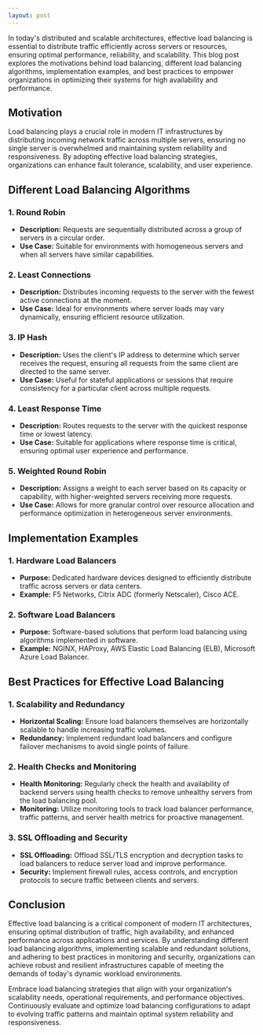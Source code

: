 ```yaml
---
layout: post
---
```


In today's distributed and scalable architectures, effective load balancing is essential to distribute traffic efficiently across servers or resources, ensuring optimal performance, reliability, and scalability. This blog post explores the motivations behind load balancing, different load balancing algorithms, implementation examples, and best practices to empower organizations in optimizing their systems for high availability and performance.

## Motivation

Load balancing plays a crucial role in modern IT infrastructures by distributing incoming network traffic across multiple servers, ensuring no single server is overwhelmed and maintaining system reliability and responsiveness. By adopting effective load balancing strategies, organizations can enhance fault tolerance, scalability, and user experience.

## Different Load Balancing Algorithms

### 1. Round Robin

- **Description:** Requests are sequentially distributed across a group of servers in a circular order.
- **Use Case:** Suitable for environments with homogeneous servers and when all servers have similar capabilities.

### 2. Least Connections

- **Description:** Distributes incoming requests to the server with the fewest active connections at the moment.
- **Use Case:** Ideal for environments where server loads may vary dynamically, ensuring efficient resource utilization.

### 3. IP Hash

- **Description:** Uses the client's IP address to determine which server receives the request, ensuring all requests from the same client are directed to the same server.
- **Use Case:** Useful for stateful applications or sessions that require consistency for a particular client across multiple requests.

### 4. Least Response Time

- **Description:** Routes requests to the server with the quickest response time or lowest latency.
- **Use Case:** Suitable for applications where response time is critical, ensuring optimal user experience and performance.

### 5. Weighted Round Robin

- **Description:** Assigns a weight to each server based on its capacity or capability, with higher-weighted servers receiving more requests.
- **Use Case:** Allows for more granular control over resource allocation and performance optimization in heterogeneous server environments.

## Implementation Examples

### 1. Hardware Load Balancers

- **Purpose:** Dedicated hardware devices designed to efficiently distribute traffic across servers or data centers.
- **Example:** F5 Networks, Citrix ADC (formerly Netscaler), Cisco ACE.

### 2. Software Load Balancers

- **Purpose:** Software-based solutions that perform load balancing using algorithms implemented in software.
- **Example:** NGINX, HAProxy, AWS Elastic Load Balancing (ELB), Microsoft Azure Load Balancer.

## Best Practices for Effective Load Balancing

### 1. Scalability and Redundancy

- **Horizontal Scaling:** Ensure load balancers themselves are horizontally scalable to handle increasing traffic volumes.
- **Redundancy:** Implement redundant load balancers and configure failover mechanisms to avoid single points of failure.

### 2. Health Checks and Monitoring

- **Health Monitoring:** Regularly check the health and availability of backend servers using health checks to remove unhealthy servers from the load balancing pool.
- **Monitoring:** Utilize monitoring tools to track load balancer performance, traffic patterns, and server health metrics for proactive management.

### 3. SSL Offloading and Security

- **SSL Offloading:** Offload SSL/TLS encryption and decryption tasks to load balancers to reduce server load and improve performance.
- **Security:** Implement firewall rules, access controls, and encryption protocols to secure traffic between clients and servers.

## Conclusion

Effective load balancing is a critical component of modern IT architectures, ensuring optimal distribution of traffic, high availability, and enhanced performance across applications and services. By understanding different load balancing algorithms, implementing scalable and redundant solutions, and adhering to best practices in monitoring and security, organizations can achieve robust and resilient infrastructures capable of meeting the demands of today's dynamic workload environments.

Embrace load balancing strategies that align with your organization's scalability needs, operational requirements, and performance objectives. Continuously evaluate and optimize load balancing configurations to adapt to evolving traffic patterns and maintain optimal system reliability and responsiveness.


